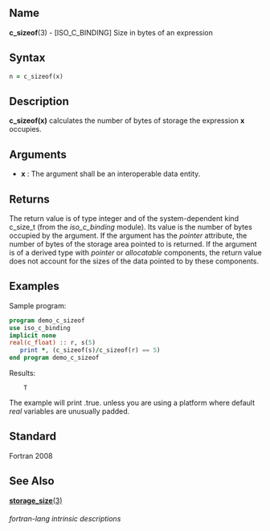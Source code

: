 ## __Name__

__c\_sizeof__(3) - \[ISO\_C\_BINDING\] Size in bytes of an expression


## __Syntax__
```fortran
n = c_sizeof(x)
```
## __Description__

__c\_sizeof(x)__ calculates the number of bytes of storage the
expression __x__ occupies.

## __Arguments__

  - __x__
    : The argument shall be an interoperable data entity.

## __Returns__

The return value is of type integer and of the system-dependent kind
c\_size\_t (from the *iso\_c\_binding* module). Its value is the
number of bytes occupied by the argument. If the argument has the
_pointer_ attribute, the number of bytes of the storage area pointed to is
returned. If the argument is of a derived type with _pointer_ or
_allocatable_ components, the return value does not account for the sizes
of the data pointed to by these components.

## __Examples__

Sample program:

```fortran
program demo_c_sizeof
use iso_c_binding
implicit none
real(c_float) :: r, s(5)
   print *, (c_sizeof(s)/c_sizeof(r) == 5)
end program demo_c_sizeof
```
  Results:
```text
    T
```
The example will print .true. unless you are using a platform where
default _real_ variables are unusually padded.

## __Standard__

Fortran 2008

## __See Also__

[__storage\_size__(3)](STORAGE_SIZE)

###### fortran-lang intrinsic descriptions
